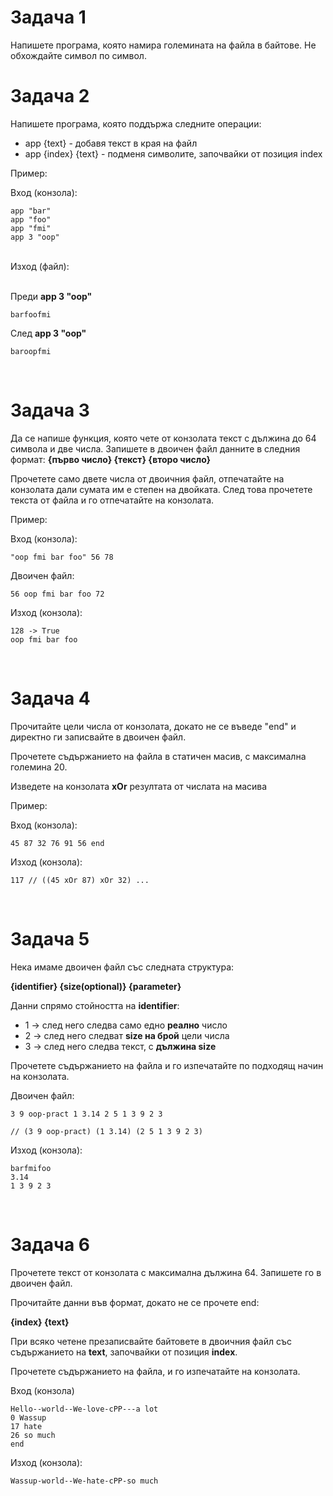 <h1>Задача 1</h1>
Напишете програма, която намира големината на файла в байтове. Не обхождайте символ по символ.

<br>

<h1>Задача 2</h1>

Напишете програма, която поддържа следните операции:
- app {text} - добавя текст в края на файл
- app {index} {text} - подменя символите, започвайки от позиция index

Пример:

Вход (конзола): 
```
app "bar"
app "foo"
app "fmi"
app 3 "oop"
```
<br>
Изход (файл):<br>
<br>
 
Преди **app 3 "oop"**
```
barfoofmi
```
След **app 3 "oop"**
```
baroopfmi
```

<br>

<h1>Задача 3</h1>

Да се напише функция, която чете от конзолата текст с дължина до 64 символа и две числа. 
Запишете в двоичен файл данните в следния формат: **{първо число} {текст} {второ число}**

Прочетете само двете числа от двоичния файл, отпечатайте на конзолата дали сумата им е степен на двойката.
След това прочетете текста от файла и го отпечатайте на конзолата.

Пример:

Вход (конзола):
```
"oop fmi bar foo" 56 78
```

Двоичен файл:
```
56 oop fmi bar foo 72
```

Изход (конзола):
```
128 -> True
oop fmi bar foo
```
<br>

<h1>Задача 4</h1>

Прочитайте цели числа от конзолата, докато не се въведе "end" и директно ги записвайте в двоичен файл.

Прочетете съдържанието на файла в статичен масив, с максимална големина 20.

Изведете на конзолата **xOr** резултата от числата на масива 

Пример:

Вход (конзола):
```
45 87 32 76 91 56 end
```

Изход (конзола):
```
117 // ((45 xOr 87) xOr 32) ...
```
<br>

<h1>Задача 5</h1>

Нека имаме двоичен файл със следната структура:

**{identifier} {size(optional)} {parameter}**

Данни спрямо стойността на **identifier**:
- 1 -> след него следва само едно **реално** число
- 2 -> след него следват **size на брой** цели числа
- 3 -> след него следва текст, с **дължина size**

Прочетете съдържанието на файла и го изпечатайте по подходящ начин на конзолата.

Двоичен файл:
```
3 9 oop-pract 1 3.14 2 5 1 3 9 2 3

// (3 9 oop-pract) (1 3.14) (2 5 1 3 9 2 3)
```

Изход (конзола):
```
barfmifoo
3.14
1 3 9 2 3
```

<br>

<h1>Задача 6</h1>

Прочетете текст от конзолата с максимална дължина 64. Запишете го в двоичен файл.

Прочитайте данни във формат, докато не се прочете end: 

**{index} {text}**

При всяко четене презаписвайте байтовете в двоичния файл със съдържанието на **text**, започвайки от позиция **index**.

Прочетете съдържанието на файла, и го изпечатайте на конзолата.

Вход (конзола)
```
Hello--world--We-love-cPP---a lot
0 Wassup
17 hate
26 so much
end
```

Изход (конзола):
```
Wassup-world--We-hate-cPP-so much
```
